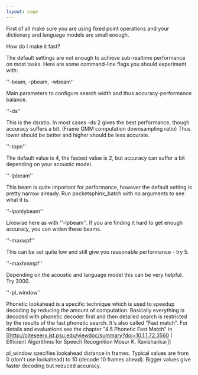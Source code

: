 ```yaml
---
layout: page 
---
```

First of all make sure you are using fixed point operations and your dictionary and language models are small enough.

How do I make it fast?


The default settings are not enough to achieve sub-realtime performance on most tasks. Here are some command-line flags you should experiment with:

''-beam, -pbeam, -wbeam''

Main parameters to configure search width and thus accuracy-performance balance.

''-ds''

This is the dsratio. In most cases -ds 2 gives the best performance, though accuracy suffers a bit. (Frame GMM computation downsampling ratio) 
Thus lower should be better and higher should be less accurate.

''-topn''

The default value is 4, the fastest value is 2, but accuracy can suffer a bit depending on your acoustic model.

''-lpbeam''

This beam is quite important for performance, however the default setting is pretty narrow already.  Run pocketsphinx_batch with no arguments to see what it is.

''-lponlybeam''

Likewise here as with ''-lpbeam''.  If you are finding it hard to get enough accuracy, you can widen these beams.

''-maxwpf''

This can be set quite low and still give you reasonable performance - try 5.

''-maxhmmpf''

Depending on the acoustic and language model this can be very helpful.  Try 3000.

''-pl_window''

Phonetic lookahead is a specific technique which is used to speedup decoding by reducing the amount of computation. Basically everything is decoded with phonetic decoder first and then detailed search is restricted by the results of the fast phonetic search. It's also called "Fast match". For details and evaluations see the chapter "4.5 Phonetic Fast Match" in [[http://citeseerx.ist.psu.edu/viewdoc/summary?doi=10.1.1.72.3560 | Efficient
Algorithms for Speech Recognition Mosur K. Ravishankar]]

pl_window specifies lookahead distance in frames. Typical values are from 0 (don't use lookahead) to 10 (decode 10 frames ahead). Bigger values give faster decoding but reduced accuracy.

